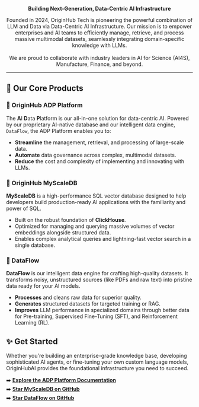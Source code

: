 <p align="center">
  <strong>Building Next-Generation, Data-Centric AI Infrastructure</strong>
</p>

<p align="center">
  Founded in 2024, OriginHub Tech is pioneering the powerful combination of LLM and Data via Data-Centric AI Infrastructure. Our mission is to empower enterprises and AI teams to efficiently manage, retrieve, and process massive multimodal datasets, seamlessly integrating domain-specific knowledge with LLMs.
  <br><br>
  We are proud to collaborate with industry leaders in AI for Science (AI4S), Manufacture, Finance, and beyond.
</p>

---

## 🚀 Our Core Products

### 🔹 OriginHub ADP Platform
The **A**I **D**ata **P**latform is our all-in-one solution for data-centric AI. Powered by our proprietary AI-native database and our intelligent data engine, `DataFlow`, the ADP Platform enables you to:
* **Streamline** the management, retrieval, and processing of large-scale data.
* **Automate** data governance across complex, multimodal datasets.
* **Reduce** the cost and complexity of implementing and innovating with LLMs.

### 🔹 OriginHub MyScaleDB
**MyScaleDB** is a high-performance SQL vector database designed to help developers build production-ready AI applications with the familiarity and power of SQL.
* Built on the robust foundation of **ClickHouse**.
* Optimized for managing and querying massive volumes of vector embeddings alongside structured data.
* Enables complex analytical queries and lightning-fast vector search in a single database.

### 🔹 DataFlow
**DataFlow** is our intelligent data engine for crafting high-quality datasets. It transforms noisy, unstructured sources (like PDFs and raw text) into pristine data ready for your AI models.
* **Processes** and cleans raw data for superior quality.
* **Generates** structured datasets for targeted training or RAG.
* **Improves** LLM performance in specialized domains through better data for Pre-training, Supervised Fine-Tuning (SFT), and Reinforcement Learning (RL).

## ✨ Get Started

Whether you're building an enterprise-grade knowledge base, developing sophisticated AI agents, or fine-tuning your own custom language models, OriginHubAI provides the foundational infrastructure you need to succeed.

➡️ **[Explore the ADP Platform Documentation](https://adp.originhub.tech)** <br>
➡️ **[Star MyScaleDB on GitHub](https://github.com/OriginHubAI/MyScaleDB)** <br>
➡️ **[Star DataFlow on GitHub](https://github.com/OpenDCAI/DataFlow)** <br>
